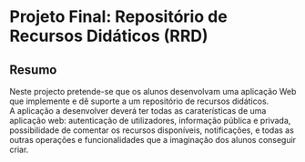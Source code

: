 # Projeto Final: Repositório de Recursos Didáticos (RRD)
## Resumo

Neste projecto pretende-se que os alunos desenvolvam uma aplicação Web que implemente e dê suporte a um
repositório de recursos didáticos.  
A aplicação a desenvolver deverá ter todas as caraterísticas de uma aplicação web: autenticação de utilizadores,
informação pública e privada, possibilidade de comentar os recursos disponíveis, notificações, e todas as outras
operações e funcionalidades que a imaginação dos alunos conseguir criar.  

